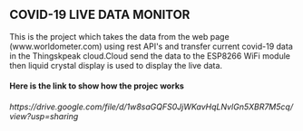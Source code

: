 <h2> COVID-19 LIVE DATA MONITOR</h2>
This is the project which takes the data from the web page (www.worldometer.com) using rest API's and transfer current covid-19 data in the Thingskpeak cloud.Cloud send the data to the ESP8266 WiFi module then liquid crystal display is used to display the live data.
<h4>Here is the link to show how the projec works </h4>
<h6>https://drive.google.com/file/d/1w8saGQFS0JjWKavHqLNvlGn5XBR7M5cq/view?usp=sharing</h6>

  

